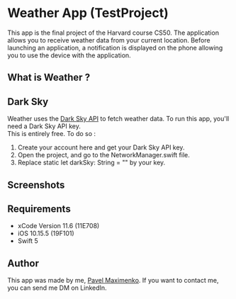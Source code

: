 # Weather App (TestProject)

This app is the final project of the Harvard course CS50.
The application allows you to receive weather data from your current location. 
Before launching an application, a notification is displayed on the phone allowing you to use the device with the application.

## What is Weather ?

## Dark Sky

Weather uses the [Dark Sky API](https://darksky.net/dev) to fetch weather data. To run this app, you'll need a Dark Sky API key.   
This is entirely free. To do so :

1. Create your account here and get your Dark Sky API key.
2. Open the project, and go to the NetworkManager.swift file.
3. Replace static let darkSky: String = "" by your key.

## Screenshots

## Requirements
* xCode Version 11.6 (11E708)
* iOS 10.15.5 (19F101)
* Swift 5

## Author

This app was made by me, [Pavel Maximenko](https://www.linkedin.com/in/pavelmaximenko/). If you want to contact me, you can send me DM on LinkedIn.
